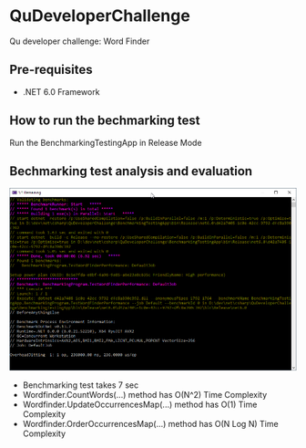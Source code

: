 # QuDeveloperChallenge

Qu developer challenge: Word Finder

## Pre-requisites

- .NET 6.0 Framework

## How to run the bechmarking test

Run the BenchmarkingTestingApp in Release Mode

## Bechmarking test analysis and evaluation

![alt text](https://github.com/kabukero/QuDeveloperChallenge/blob/main/BenchmarkingTestingApp/img/2023-08-09%2021_32_30-1_1%20Remaining.png)

- Benchmarking test takes 7 sec
- Wordfinder.CountWords(...) method has O(N^2) Time Complexity
- Wordfinder.UpdateOccurrencesMap(...) method has O(1) Time Complexity
- Wordfinder.OrderOccurrencesMap(...) method has O(N Log N) Time Complexity